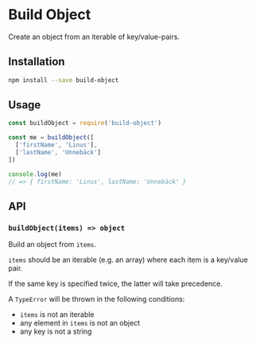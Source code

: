 # Build Object

Create an object from an iterable of key/value-pairs.

## Installation

```sh
npm install --save build-object
```

## Usage

```js
const buildObject = require('build-object')

const me = buildObject([
  ['firstName', 'Linus'],
  ['lastName', 'Unnebäck']
])

console.log(me)
// => { firstName: 'Linus', lastName: 'Unnebäck' }
```

## API

### `buildObject(items) => object`

Build an object from `items`.

`items` should be an iterable (e.g. an array) where each item is a key/value pair.

If the same key is specified twice, the latter will take precedence.

A `TypeError` will be thrown in the following conditions:

- `items` is not an iterable
- any element in `items` is not an object
- any key is not a string
